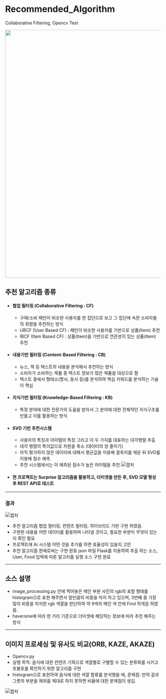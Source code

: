 
# Recommended_Algorithm
Collaborative Filtering, Opencv Test
<div>
  <p align="center">
    <img width="800" src="result_video.gif"> 
  </p>
</div>



## 추천 알고리즘 종류
* #### 협업 필터링 (Collaborative Filtering : CF)
   * 구매/소비 패턴이 비슷한 사용자를 한 집단으로 보고 그 집단에 속한 소비자들의 취향을 추천하는 방식
   * UBCF (User Based CF) : 패턴이 비슷한 사용자를 기반으로 상품(Item) 추천
   * IBCF (Item Based CF) : 상품(Item)을 기반으로 연관성이 있는 상품(Item) 추천

* #### 내용기반 필터링 (Content-Based Filtering : CB)
  * 뉴스, 책 등 텍스트의 내용을 분석해서 추천하는 방식
  * 소비자가 소비하는 제품 중 텍스트 정보가 많은 제품을 대상으로 함
  * 텍스트 중에서 형태소(명사, 동사 등)를 분석하여 핵심 키워드를 분석하는 기술이 핵심
  
* #### 지식기반 필터링 (Knowledge-Based Filtering : KB)
  * 특정 분야에 대한 전문가의 도움을 받아서 그 분야에 대한 전체적인 지식구조를 만들고 이를 활용하는 방식

* #### SVD 기반 추천시스템
  * 사용자의 특징과 아이템의 특징 그리고 이 두 가지를 대표하는 대각행렬 추출
  * 대각 행렬의 특이값으로 차원을 축소 (데이터의 양 줄이기)
  * 아직 평가하지 않은 데이터에 대해서 평균값을 이용해 결측치를 채운 뒤 SVD를 이용해 점수 예측
  * 추천 시스템에서는 이 예측된 점수가 높은 아이템을 추천
  ![캡처](https://user-images.githubusercontent.com/71003685/221398979-156c68e5-9dc2-4ef6-b5f3-29d628818e37.PNG)
* #### 현 프로젝트는 Surprise 알고리즘을 활용하고, 더미셋을 만든 후, SVD 모델 형성 후 REST API로 테스트
---
### 결과


![캡처](https://user-images.githubusercontent.com/71003685/221399052-57f914bb-685c-4bac-9c74-9c0dbec914de.PNG)

- 추천 알고리즘 협업 필터링, 컨텐츠 필터링, 하이브리드 기반 구현 하였음.
- 구현한 내용을 어떤 데이터를 활용하여 나타낼 것이고, 필요한 부분이 무엇이 있는지 확인 필요
- 프로젝트에 Ai 시스템 어떤 것을 추가를 하면 효율성이 있을지 고안
- 추천 알고리즘 현재로써는 구현 완효 json 파일 Flask를 이용하여 추출 하는 소스, User, Food 입력에 따른 알고리즘 실행 소스 구현 완료
---
## 소스 설명
- image_processing.py 안에 찍어놓은 메인 부분 사진의 rgb의 포함 형태를 histogram으로 표현 해주면서 얼만큼의 비중을 차지 하고 있으며, 
3번째 중 가장 많이 비중을 차지한 rgb 색깔을 판단하여 약 9색의 메인 색 안에 Find 하게끔 하였음.
- haversine에 따라 현 거리 기준으로 더미셋에 해당하는 정보에 따라 추천 해주는 방식

---
## 이미지 프로세싱 및 유사도 비교(ORB, KAZE, AKAZE)

- Opencv.py
- 실행 목적: 음식에 대한 컨텐츠 기획으로 색깔별로 구별할 수 있는 분류화를 시키고 호불호를 확인하기 위한 알고리즘 구현
- histogram으로 표현하여 음식에 대한 색깔 함류를 분석했을 때, 문제점: 만약 겉과 그릇의 부분을 제외를 제대로 하지 못하면 비율에 대한 문제점이 생김.


![캡처](https://user-images.githubusercontent.com/71003685/221399377-2de56b65-e302-448d-8c91-e991fab54e76.PNG)




